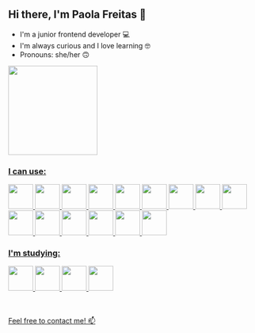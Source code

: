 ## Hi there, I'm Paola Freitas 👋

- I'm a junior frontend developer 💻 
- I'm always curious and I love learning 🤓 
- Pronouns: she/her 🙃

<div>
<a href="https://github.com/freitas-paola">
<img height="180em" src="https://github-readme-stats.vercel.app/api/top-langs/?username=freitas-paola&layout=compact&langs_count=7&theme=dracula"/>
</div>
  
### I can use: 
  <div>
    <img src="https://cdn.jsdelivr.net/gh/devicons/devicon/icons/vscode/vscode-original.svg" width="50" height="50" />
    <img src="https://cdn.jsdelivr.net/gh/devicons/devicon/icons/html5/html5-plain.svg" width="50" height="50"/>
    <img src="https://cdn.jsdelivr.net/gh/devicons/devicon/icons/css3/css3-plain.svg" width="50" height="50"/>
    <img src="https://cdn.jsdelivr.net/gh/devicons/devicon/icons/javascript/javascript-plain.svg" width="50" height="50"/>
    <img src="https://cdn.jsdelivr.net/gh/devicons/devicon/icons/react/react-original.svg" width="50" height="50"/>
    <img src="https://cdn.jsdelivr.net/gh/devicons/devicon/icons/jquery/jquery-plain.svg" width="50" height="50"/>
    <img src="https://cdn.jsdelivr.net/gh/devicons/devicon/icons/vuejs/vuejs-original.svg" width="50" height="50"/>
    <img src="https://cdn.jsdelivr.net/gh/devicons/devicon/icons/bootstrap/bootstrap-plain.svg" width="50" height="50"/>
    <img src="https://cdn.jsdelivr.net/gh/devicons/devicon/icons/sass/sass-original.svg" width="50" height="50"/>
    <img src="https://cdn.jsdelivr.net/gh/devicons/devicon/icons/less/less-plain-wordmark.svg" width="50" height="50"/>
    <img src="https://cdn.jsdelivr.net/gh/devicons/devicon/icons/typescript/typescript-plain.svg" width="50" height="50"/>
    <img src="https://cdn.jsdelivr.net/gh/devicons/devicon/icons/git/git-plain.svg" width="50" height="50"/>
    <img src="https://cdn.jsdelivr.net/gh/devicons/devicon/icons/github/github-original.svg" width="50" height="50"/>
    <img src="https://cdn.jsdelivr.net/gh/devicons/devicon/icons/grunt/grunt-line-wordmark.svg" width="50" height="50"/>
    <img src="https://cdn.jsdelivr.net/gh/devicons/devicon/icons/gulp/gulp-plain.svg" width="50" height="50"/>
  </div>
  
### I'm studying: 
  <div>
    <img src="https://cdn.jsdelivr.net/gh/devicons/devicon/icons/figma/figma-original.svg" width="50" height="50"/>
    <img src="https://cdn.jsdelivr.net/gh/devicons/devicon/icons/nextjs/nextjs-line.svg" width="50" height="50"/>
    <img src="https://cdn.jsdelivr.net/gh/devicons/devicon/icons/redux/redux-original.svg" width="50" height="50"/>
    <img src="https://cdn.jsdelivr.net/gh/devicons/devicon/icons/tailwindcss/tailwindcss-plain.svg" width="50" height="50"/>
  </div>

  <br/>
  <br/>
  <p>Feel free to contact me! 📫</p>


